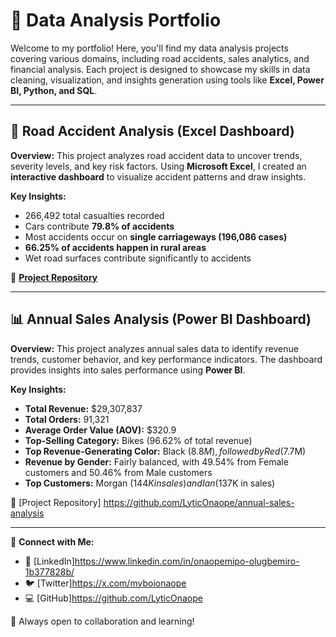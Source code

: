 # 📂 Data Analysis Portfolio

Welcome to my portfolio! Here, you'll find my data analysis projects covering various domains, including road accidents, sales analytics, and financial analysis. Each project is designed to showcase my skills in data cleaning, visualization, and insights generation using tools like **Excel, Power BI, Python, and SQL**.

---

## 🚦 Road Accident Analysis (Excel Dashboard)
**Overview:** This project analyzes road accident data to uncover trends, severity levels, and key risk factors. Using **Microsoft Excel**, I created an **interactive dashboard** to visualize accident patterns and draw insights.

**Key Insights:**
- 266,492 total casualties recorded
- Cars contribute **79.8% of accidents**
- Most accidents occur on **single carriageways (196,086 cases)**
- **66.25% of accidents happen in rural areas**
- Wet road surfaces contribute significantly to accidents

🔗 **[Project Repository](https://github.com/LyticOnaope/road-accident-analysis)**

---

## 📊 Annual Sales Analysis (Power BI Dashboard)
**Overview:** This project analyzes annual sales data to identify revenue trends, customer behavior, and key performance indicators. The dashboard provides insights into sales performance using **Power BI**.

**Key Insights:**
- **Total Revenue:** $29,307,837  
- **Total Orders:** 91,321  
- **Average Order Value (AOV):** $320.9  
- **Top-Selling Category:** Bikes (96.62% of total revenue)  
- **Top Revenue-Generating Color:** Black ($8.8M), followed by Red ($7.7M)  
- **Revenue by Gender:** Fairly balanced, with 49.54% from Female customers and 50.46% from Male customers  
- **Top Customers:** Morgan ($144K in sales) and Ian ($137K in sales)  

🔗 [Project Repository] https://github.com/LyticOnaope/annual-sales-analysis

---

📢 **Connect with Me:**
- 📍 [LinkedIn]https://www.linkedin.com/in/onaopemipo-olugbemiro-1b377828b/
- 🐦 [Twitter]https://x.com/myboionaope
- 💻 [GitHub]https://github.com/LyticOnaope

🚀 Always open to collaboration and learning!





